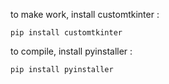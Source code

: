 to make work, install customtkinter :
```
pip install customtkinter
```
to compile, install pyinstaller :
```
pip install pyinstaller
```
